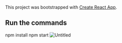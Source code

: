 This project was bootstrapped with [Create React App](https://github.com/facebook/create-react-app).

## Run the commands

npm install npm start
![Untitled](https://user-images.githubusercontent.com/30005433/71717063-450cdc00-2e30-11ea-872e-75f450a9a35c.png)
